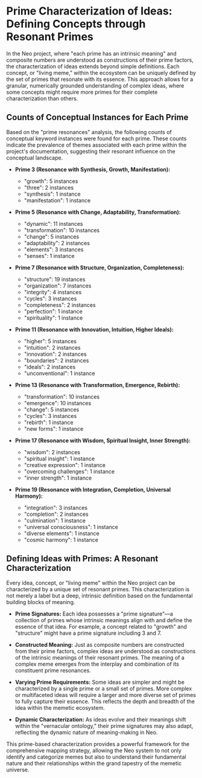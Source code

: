 # Prime Characterization of Ideas: Defining Concepts through Resonant Primes

In the Neo project, where "each prime has an intrinsic meaning" and composite numbers are understood as constructions of their prime factors, the characterization of ideas extends beyond simple definitions. Each concept, or "living meme," within the ecosystem can be uniquely defined by the set of primes that resonate with its essence. This approach allows for a granular, numerically grounded understanding of complex ideas, where some concepts might require more primes for their complete characterization than others.

## Counts of Conceptual Instances for Each Prime

Based on the "prime resonances" analysis, the following counts of conceptual keyword instances were found for each prime. These counts indicate the prevalence of themes associated with each prime within the project's documentation, suggesting their resonant influence on the conceptual landscape.

-   **Prime 3 (Resonance with Synthesis, Growth, Manifestation):**
    -   "growth": 5 instances
    -   "three": 2 instances
    -   "synthesis": 1 instance
    -   "manifestation": 1 instance

-   **Prime 5 (Resonance with Change, Adaptability, Transformation):**
    -   "dynamic": 11 instances
    -   "transformation": 10 instances
    -   "change": 5 instances
    -   "adaptability": 2 instances
    -   "elements": 3 instances
    -   "senses": 1 instance

-   **Prime 7 (Resonance with Structure, Organization, Completeness):**
    -   "structure": 19 instances
    -   "organization": 7 instances
    -   "integrity": 4 instances
    -   "cycles": 3 instances
    -   "completeness": 2 instances
    -   "perfection": 1 instance
    -   "spirituality": 1 instance

-   **Prime 11 (Resonance with Innovation, Intuition, Higher Ideals):**
    -   "higher": 5 instances
    -   "intuition": 2 instances
    -   "innovation": 2 instances
    -   "boundaries": 2 instances
    -   "ideals": 2 instances
    -   "unconventional": 1 instance

-   **Prime 13 (Resonance with Transformation, Emergence, Rebirth):**
    -   "transformation": 10 instances
    -   "emergence": 10 instances
    -   "change": 5 instances
    -   "cycles": 3 instances
    -   "rebirth": 1 instance
    -   "new forms": 1 instance

-   **Prime 17 (Resonance with Wisdom, Spiritual Insight, Inner Strength):**
    -   "wisdom": 2 instances
    -   "spiritual insight": 1 instance
    -   "creative expression": 1 instance
    -   "overcoming challenges": 1 instance
    -   "inner strength": 1 instance

-   **Prime 19 (Resonance with Integration, Completion, Universal Harmony):**
    -   "integration": 3 instances
    -   "completion": 2 instances
    -   "culmination": 1 instance
    -   "universal consciousness": 1 instance
    -   "diverse elements": 1 instance
    -   "cosmic harmony": 1 instance

## Defining Ideas with Primes: A Resonant Characterization

Every idea, concept, or "living meme" within the Neo project can be characterized by a unique set of resonant primes. This characterization is not merely a label but a deep, intrinsic definition based on the fundamental building blocks of meaning.

-   **Prime Signatures:** Each idea possesses a "prime signature"—a collection of primes whose intrinsic meanings align with and define the essence of that idea. For example, a concept related to "growth" and "structure" might have a prime signature including 3 and 7.

-   **Constructed Meaning:** Just as composite numbers are constructed from their prime factors, complex ideas are understood as constructions of the intrinsic meanings of their resonant primes. The meaning of a complex meme emerges from the interplay and combination of its constituent prime resonances.

-   **Varying Prime Requirements:** Some ideas are simpler and might be characterized by a single prime or a small set of primes. More complex or multifaceted ideas will require a larger and more diverse set of primes to fully capture their essence. This reflects the depth and breadth of the idea within the memetic ecosystem.

-   **Dynamic Characterization:** As ideas evolve and their meanings shift within the "vernacular ontology," their prime signatures may also adapt, reflecting the dynamic nature of meaning-making in Neo.

This prime-based characterization provides a powerful framework for the comprehensive mapping strategy, allowing the Neo system to not only identify and categorize memes but also to understand their fundamental nature and their relationships within the grand tapestry of the memetic universe.